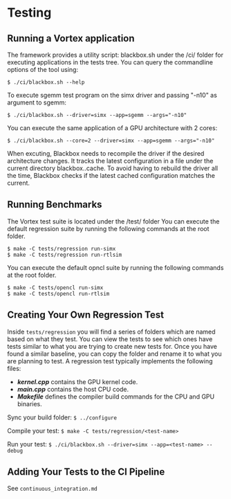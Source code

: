 # Testing

## Running a Vortex application

The framework provides a utility script: blackbox.sh under the /ci/ folder for executing applications in the tests tree.
You can query the commandline options of the tool using:

    $ ./ci/blackbox.sh --help

To execute sgemm test program on the simx driver and passing "-n10" as argument to sgemm:

    $ ./ci/blackbox.sh --driver=simx --app=sgemm --args="-n10"

You can execute the same application of a GPU architecture with 2 cores:

    $ ./ci/blackbox.sh --core=2 --driver=simx --app=sgemm --args="-n10"

When excuting, Blackbox needs to recompile the driver if the desired architecture changes.
It tracks the latest configuration in a file under the current directory blackbox.<driver>.cache.
To avoid having to rebuild the driver all the time, Blackbox checks if the latest cached configuration matches the current.

## Running Benchmarks

The Vortex test suite is located under the /test/ folder
You can execute the default regression suite by running the following commands at the root folder.

    $ make -C tests/regression run-simx
    $ make -C tests/regression run-rtlsim

You can execute the default opncl suite by running the following commands at the root folder.

    $ make -C tests/opencl run-simx
    $ make -C tests/opencl run-rtlsim

## Creating Your Own Regression Test

Inside `tests/regression` you will find a series of folders which are named based on what they test.
You can view the tests to see which ones have tests similar to what you are trying to create new tests for.
Once you have found a similar baseline, you can copy the folder and rename it to what you are planning to test.
A regression test typically implements the following files:
- ***kernel.cpp*** contains the GPU kernel code.
- ***main.cpp*** contains the host CPU code.
- ***Makefile*** defines the compiler build commands for the CPU and GPU binaries.

Sync your build folder: `$ ../configure`

Compile your test: `$ make -C tests/regression/<test-name>`

Run your test: `$ ./ci/blackbox.sh --driver=simx --app=<test-name> --debug`

## Adding Your Tests to the CI Pipeline
See `continuous_integration.md`